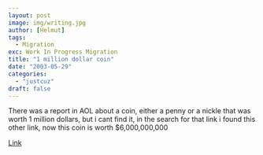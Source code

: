 ```yaml
---
layout: post
image: img/writing.jpg
author: [Helmut]
tags:
  - Migration
exc: Work In Progress Migration
title: "1 million dollar coin"
date: "2003-05-29"
categories: 
  - "justcuz"
draft: false
---
```


There was a report in AOL about a coin, either a penny or a nickle that was worth 1 million dollars, but i cant find it, in the search for that link i found this other link, now this coin is worth $6,000,000,000

[Link](http://www.forbes.com/2002/04/10/0410pow.html)
